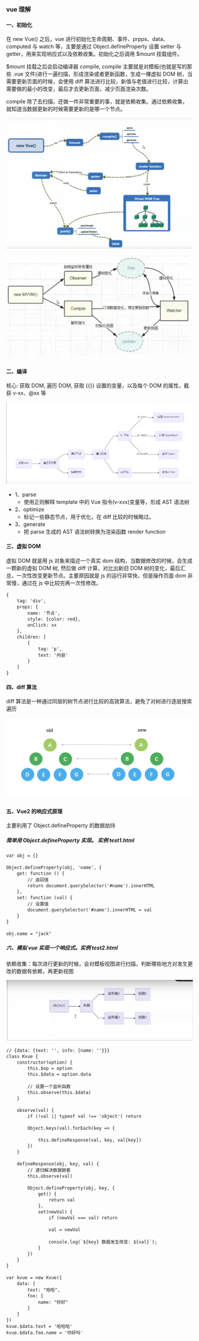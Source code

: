 ### vue 理解

#### 一、初始化

在 new Vue() 之后，vue 进行初始化生命周期、事件、prpps、data、computed 与 watch 等，主要是通过 Object.defineProperty 设置 setter 与 getter，用来实现响应式以及依赖收集。初始化之后调用 $mount 挂载组件。

$mount 挂载之后会启动编译器 compile, compile 主要就是对模板(也就是写的那些 .vue 文件)进行一遍扫描，形成渲染或者更新函数，生成一棵虚拟 DOM 树，当需要更新页面的时候，会使用 diff 算法进行比较，新值与老值进行比较，计算出需要做的最小的改变，最后才去更新页面，减少页面渲染次数。

compile 除了去扫描，还做一件非常重要的事，就是依赖收集。通过依赖收集，就知道当数据更新的时候需要更新的是哪一个节点。

![图片](/imgs/img1.png)

![图片](/imgs/img2.png)

#### 二、编译
核心: 获取 DOM, 遍历 DOM, 获取 {{}} 设置的变量，以及每个 DOM 的属性，截获 v-xx、@xx 等

![图片](/imgs/img5.png)

-   1、parse
    -   使用正则解释 template 中的 Vue 指令(v-xxx)变量等，形成 AST 语法树
-   2、optimize
    -   标记一些静态节点，用于优化，在 diff 比较的时候略过。
-   3、generate
    -   把 parse 生成的 AST 语法树转换为渲染函数 render function

#### 三、虚拟 DOM

虚拟 DOM 就是用 js 对象来描述一个真实 dom 结构，当数据修改的时候，会生成一颗新的虚拟 DOM 树, 然后做 diff 计算，对比出新旧 DOM 树的变化，最后汇总，一次性改变更新节点。主要原因就是 js 的运行非常快，但是操作页面 dom 非常慢，通过在 js 中比较完再一次性修改。

```
{
    tag: 'div',
    props: {
        name: '节点',
        style: {color: red},
        onClick: xx
    },
    children: [
        {
            tag: 'p',
            text: '内容'
        }
    ]
}
```

#### 四、diff 算法
diff 算法是一种通过同层的树节点进行比较的高效算法，避免了对树进行逐层搜索遍历

![图片](/imgs/img4.png)

#### 五、Vue2 的响应式原理
主要利用了 Object.defineProperty 的数据劫持

##### 简单用 Object.defineProperty 实现。 实例 test1.html

```
var obj = {}

Object.defineProperty(obj, 'name', {
    get: function () {
        // 返回值
        return document.querySelector('#name').innerHTML
    },
    set: function (val) {
        // 设置值
        document.querySelector('#name').innerHTML = val
    }
}

obj.name = "jack"
```

##### 六、模拟 vue 实现一个响应式。实例 test2.html
依赖收集：每次进行更新的时候，会对模板视图进行扫描，判断哪些地方对发生更改的数据有依赖，再更新视图

![图片](/imgs/img3.png)

```
// {data: {text: '', info: {name: ''}}}
class Kvue {
    constructor(option) {
        this.$op = option
        this.$data = option.data

        // 设置一个监听函数
        this.observe(this.$data)
    }

    observe(val) {
        if (!val || typeof val !== 'object') return

        Object.keys(val).forEach(key => {

            this.defineResponse(val, key, val[key])
        })
    }

    defineResponse(obj, key, val) {
        // 递归解决数据嵌套
        this.observe(val)

        Object.defineProperty(obj, key, {
            get() {
                return val
            },
            set(newVal) {
                if (newVal === val) return

                val = newVal

                console.log(`${key} 数据发生改变: ${val}`);
            }
        })
    }
}

var kvue = new Kvue({
    data: {
        text: "哈哈",
        foo: {
            name: "你好"
        }
    }
})
kvue.$data.text = '哈哈哈'
kvue.$data.foo.name = '你好吗'
```
